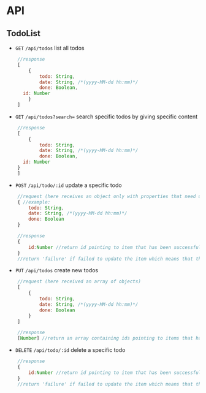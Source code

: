 # API

## TodoList

* `GET` `/api/todos` list all todos

```javascript
	//response
	[
		{
			todo: String,
			date: String, /*(yyyy-MM-dd hh:mm)*/
			done: Boolean,
      id: Number
		}
	]
```

* `GET` `/api/todos?search=` search specific todos by giving specific content

```javascript
	//response
	[
		{
			todo: String,
			date: String, /*(yyyy-MM-dd hh:mm)*/
			done: Boolean,
      id: Number
    }
	]
```

* `POST` `/api/todo/:id` update a specific todo

```javascript
	//request (here receives an object only with properties that need updating)
	{ //example:
		todo: String,
		date: String, /*(yyyy-MM-dd hh:mm)*/
		done: Boolean
	}

	//response
	{
		id:Number //return id pointing to item that has been successfully updated
	}
	//return 'failure' if failed to update the item which means that the given id does not exist
```

* `PUT` `/api/todos` create new todos

```javascript
	//request (here received an array of objects)
	[
		{
			todo: String,
			date: String, /*(yyyy-MM-dd hh:mm)*/
			done: Boolean
		}
	]

	//response
	[Number] //return an array containing ids pointing to items that have been successfully created
```

* `DELETE` `/api/todo/:id` delete a specific todo

```javascript
	//response
	{
		id:Number //return id pointing to item that has been successfully deleted
	}
	//return 'failure' if failed to update the item which means that the given id does not exist
```
